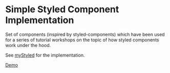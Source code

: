 # Simple Styled Component Implementation

Set of components (inspired by styled-components) which have been used for a series of tutorial workshops
on the topic of how styled components work under the hood.  

See [myStyled](./src/myStyled) for the implementation.

[Demo](https://matt-dunn.github.io/mystyled/dist/index.html)
